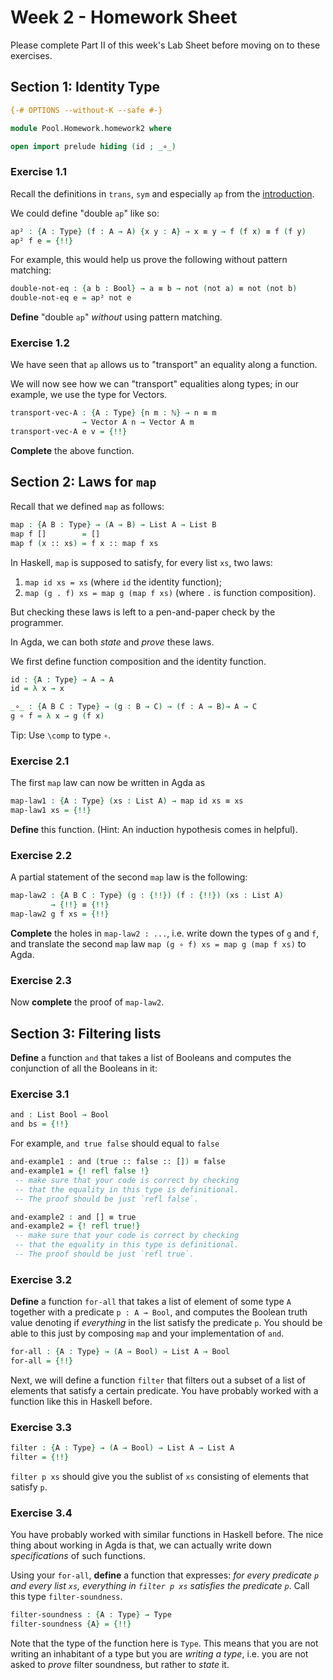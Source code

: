 # Week 2 - Homework Sheet

Please complete Part II of this week's Lab Sheet before moving on to these exercises.

## Section 1: Identity Type

```agda
{-# OPTIONS --without-K --safe #-}

module Pool.Homework.homework2 where

open import prelude hiding (id ; _∘_)
```

### Exercise 1.1

Recall the definitions in `trans`, `sym` and especially `ap` from the
[introduction](../introduction.lagda.md).

We could define "double `ap`" like so:

```agda
ap² : {A : Type} (f : A → A) {x y : A} → x ≡ y → f (f x) ≡ f (f y)
ap² f e = {!!}
```

For example, this would help us prove the following without pattern matching:

```agda
double-not-eq : {a b : Bool} → a ≡ b → not (not a) ≡ not (not b)
double-not-eq e = ap² not e
```

**Define** "double `ap`" *without* using pattern matching.

### Exercise 1.2

We have seen that `ap` allows us to "transport" an equality along a function.

We will now see how we can "transport" equalities along types; in our example,
we use the type for Vectors.

```agda
transport-vec-A : {A : Type} {n m : ℕ} → n ≡ m
                → Vector A n → Vector A m
transport-vec-A e v = {!!}
```

**Complete** the above function.

## Section 2: Laws for `map`

Recall that we defined `map` as follows:
```agda
map : {A B : Type} → (A → B) → List A → List B
map f []        = []
map f (x :: xs) = f x :: map f xs
```

In Haskell, `map` is supposed to satisfy, for every list `xs`, two laws:

 1. `map id xs = xs` (where `id` the identity function);
 1. `map (g . f) xs = map g (map f xs)` (where `.` is function composition).

But checking these laws is left to a pen-and-paper check by the programmer.

In Agda, we can both *state* and *prove* these laws.

We first define function composition and the identity function.

```agda
id : {A : Type} → A → A
id = λ x → x

_∘_ : {A B C : Type} → (g : B → C) → (f : A → B)→ A → C
g ∘ f = λ x → g (f x)
```

Tip: Use `\comp` to type `∘`.

### Exercise 2.1

The first `map` law can now be written in Agda as
```agda
map-law1 : {A : Type} (xs : List A) → map id xs ≡ xs
map-law1 xs = {!!}
```

**Define** this function. (Hint: An induction hypothesis comes in helpful).

### Exercise 2.2

A partial statement of the second `map` law is the following:
```agda
map-law2 : {A B C : Type} (g : {!!}) (f : {!!}) (xs : List A)
         → {!!} ≡ {!!}
map-law2 g f xs = {!!}
```

**Complete** the holes in `map-law2 : ...`, i.e. write down the types of `g` and
`f`, and translate the second `map` law `map (g ∘ f) xs = map g (map f xs)` to
Agda.


### Exercise 2.3

Now **complete** the proof of `map-law2`.

## Section 3: Filtering lists

**Define** a function `and` that takes a list of Booleans and computes the
conjunction of all the Booleans in it:

### Exercise 3.1

```agda
and : List Bool → Bool
and bs = {!!}
```

For example, `and true false` should equal to `false`

```agda
and-example1 : and (true :: false :: []) ≡ false
and-example1 = {! refl false !}
 -- make sure that your code is correct by checking
 -- that the equality in this type is definitional.
 -- The proof should be just `refl false`.
```

```agda
and-example2 : and [] ≡ true
and-example2 = {! refl true!}
 -- make sure that your code is correct by checking
 -- that the equality in this type is definitional.
 -- The proof should be just `refl true`.
```

### Exercise 3.2

**Define** a function `for-all` that takes a list of element of some type `A`
together with a predicate `p : A → Bool`, and computes the Boolean truth value
denoting if *everything* in the list satisfy the predicate `p`. You should be
able to this just by composing `map` and your implementation of `and`.

```agda
for-all : {A : Type} → (A → Bool) → List A → Bool
for-all = {!!}
```

Next, we will define a function `filter` that filters out a subset of a list of
elements that satisfy a certain predicate. You have probably worked with a
function like this in Haskell before.

### Exercise 3.3

```agda
filter : {A : Type} → (A → Bool) → List A → List A
filter = {!!}
```

`filter p xs` should give you the sublist of `xs` consisting of elements that
satisfy `p`.

### Exercise 3.4

You have probably worked with similar functions in Haskell before. The nice
thing about working in Agda is that, we can actually write down *specifications*
of such functions.

Using your `for-all`, **define** a function that expresses: *for every predicate
`p` and every list `xs`, everything in `filter p xs` satisfies the predicate
`p`*. Call this type `filter-soundness`.

```agda
filter-soundness : {A : Type} → Type
filter-soundness {A} = {!!}
```

Note that the type of the function here is `Type`. This means that you are not
writing an inhabitant of a type but you are *writing a type*, i.e. you are not
asked to *prove* filter soundness, but rather to *state* it.
